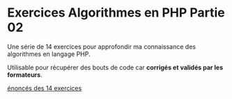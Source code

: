 <h1>Exercices Algorithmes en PHP Partie 02</h1>

Une série de 14 exercices pour approfondir ma connaissance des algorithmes en langage PHP.

Utilisable pour récupérer des bouts de code car **corrigés et validés par les formateurs**.


[énoncés des 14 exercices](Algo_Partie_02/Exo_Algo_PHP_02.pdf)
